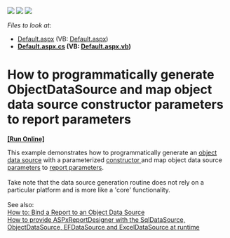 <!-- default badges list -->
![](https://img.shields.io/endpoint?url=https://codecentral.devexpress.com/api/v1/VersionRange/128602693/15.2.4%2B)
[![](https://img.shields.io/badge/Open_in_DevExpress_Support_Center-FF7200?style=flat-square&logo=DevExpress&logoColor=white)](https://supportcenter.devexpress.com/ticket/details/T415910)
[![](https://img.shields.io/badge/📖_How_to_use_DevExpress_Examples-e9f6fc?style=flat-square)](https://docs.devexpress.com/GeneralInformation/403183)
<!-- default badges end -->
<!-- default file list -->
*Files to look at*:

* [Default.aspx](./CS/WebApplication1/Default.aspx) (VB: [Default.aspx](./VB/WebApplication1/Default.aspx))
* **[Default.aspx.cs](./CS/WebApplication1/Default.aspx.cs) (VB: [Default.aspx.vb](./VB/WebApplication1/Default.aspx.vb))**
<!-- default file list end -->
# How to programmatically generate ObjectDataSource and map object data source constructor parameters to report parameters
<!-- run online -->
**[[Run Online]](https://codecentral.devexpress.com/128602693/)**
<!-- run online end -->


This example demonstrates how to programmatically generate an <a href="https://documentation.devexpress.com/#CoreLibraries/clsDevExpressDataAccessObjectBindingObjectDataSourcetopic">object data source</a> with a parameterized <a href="https://documentation.devexpress.com/#CoreLibraries/DevExpressDataAccessObjectBindingObjectDataSource_Constructortopic">constructor </a>and map object data source <a href="https://documentation.devexpress.com/#CoreLibraries/DevExpressDataAccessObjectBindingObjectDataSource_Parameterstopic">parameters</a> to <a href="https://documentation.devexpress.com/#XtraReports/CustomDocument4812">report parameters</a>. <br><br>Take note that the data source generation routine does not rely on a particular platform and is more like a 'core' functionality. <em><br></em><br>See also:<br><a href="https://documentation.devexpress.com/#XtraReports/CustomDocument17784">How to: Bind a Report to an Object Data Source</a> <br><a href="https://www.devexpress.com/Support/Center/p/T271722">How to provide ASPxReportDesigner with the SqlDataSource, ObjectDataSource, EFDataSource and ExcelDataSource at runtime</a>

<br/>


